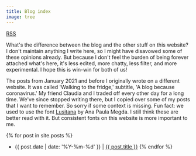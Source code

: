 ```yaml
---
title: Blog index
image: tree
---
```


[RSS](/feed.xml)

What's the difference between the blog and the other stuff on this website? I don't maintain anything I write here, so I might have disavowed some of these opinions already. But because I don't feel the burden of being forever attached what's here, it's less edited, more chatty, less filter, and more experimental. I hope this is win-win for both of us!

The posts from January 2021 and before I originally wrote on a different website. It was called 'Walking to the fridge,' subtitle, 'A blog because coronavirus.' My friend Claudia and I traded off every other day for a long time. We've since stopped writing there, but I copied over some of my posts that I want to remember. So sorry if some context is missing. Fun fact: we used to use the font [Lusitana](https://cargocollective.com/anamegda/LUSITANA) by Ana Paula Megda. I still think these are better read with it. But consistent fonts on this website is more important to me.

{% for post in site.posts %}
  * {{ post.date | date: '%Y-%m-%d' }} \| [{{ post.title }}]({{post.url}})
{% endfor %}
